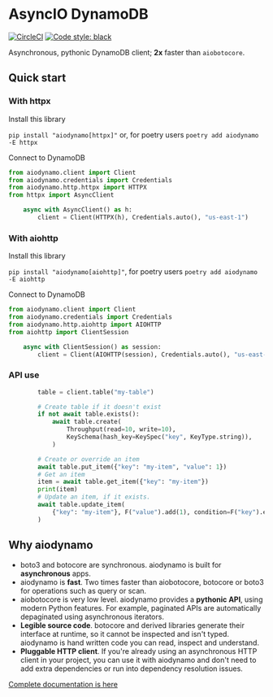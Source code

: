 # AsyncIO DynamoDB

[![CircleCI](https://circleci.com/gh/HENNGE/aiodynamo.svg?style=svg)](https://circleci.com/gh/HENNGE/aiodynamo) [![Code style: black](https://img.shields.io/badge/code%20style-black-000000.svg)](https://github.com/psf/black)

Asynchronous, pythonic DynamoDB client; **2x** faster than `aiobotocore`.

## Quick start

### With httpx
Install this library

`pip install "aiodynamo[httpx]"` or, for poetry users `poetry add aiodynamo -E httpx`

Connect to DynamoDB

```py
from aiodynamo.client import Client
from aiodynamo.credentials import Credentials
from aiodynamo.http.httpx import HTTPX
from httpx import AsyncClient

    async with AsyncClient() as h:
        client = Client(HTTPX(h), Credentials.auto(), "us-east-1")
```

### With aiohttp
Install this library

`pip install "aiodynamo[aiohttp]"`, for poetry users `poetry add aiodynamo -E aiohttp`

Connect to DynamoDB

```py
from aiodynamo.client import Client
from aiodynamo.credentials import Credentials
from aiodynamo.http.aiohttp import AIOHTTP
from aiohttp import ClientSession

    async with ClientSession() as session:
        client = Client(AIOHTTP(session), Credentials.auto(), "us-east-1")
```

### API use

```py
        table = client.table("my-table")

        # Create table if it doesn't exist
        if not await table.exists():
            await table.create(
                Throughput(read=10, write=10),
                KeySchema(hash_key=KeySpec("key", KeyType.string)),
            )

        # Create or override an item
        await table.put_item({"key": "my-item", "value": 1})
        # Get an item
        item = await table.get_item({"key": "my-item"})
        print(item)
        # Update an item, if it exists.
        await table.update_item(
            {"key": "my-item"}, F("value").add(1), condition=F("key").exists()
        )
```

## Why aiodynamo

* boto3 and botocore are synchronous. aiodynamo is built for **asynchronous** apps.
* aiodynamo is **fast**. Two times faster than aiobotocore, botocore or boto3 for operations such as query or scan.
* aiobotocore is very low level. aiodynamo provides a **pythonic API**, using modern Python features. For example, paginated APIs are automatically depaginated using asynchronous iterators.
* **Legible source code**. botocore and derived libraries generate their interface at runtime, so it cannot be inspected and isn't typed. aiodynamo is hand written code you can read, inspect and understand.
* **Pluggable HTTP client**. If you're already using an asynchronous HTTP client in your project, you can use it with aiodynamo and don't need to add extra dependencies or run into dependency resolution issues.

[Complete documentation is here](https://aiodynamo.readthedocs.io/)
